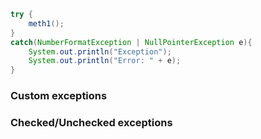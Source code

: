 
```Java
try {
	meth1();
}
catch(NumberFormatException | NullPointerException e){
	System.out.println("Exception");
	System.out.println("Error: " + e);
}
```

### Custom exceptions 
### Checked/Unchecked exceptions